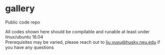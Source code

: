 # gallery
Public code repo

All codes shown here should be compilable and runable at least under linux/ubuntu 16.04  
Prerequisites may be varied, please reach out to liu.yuxu@husky.neu.edu if you have any questions   
